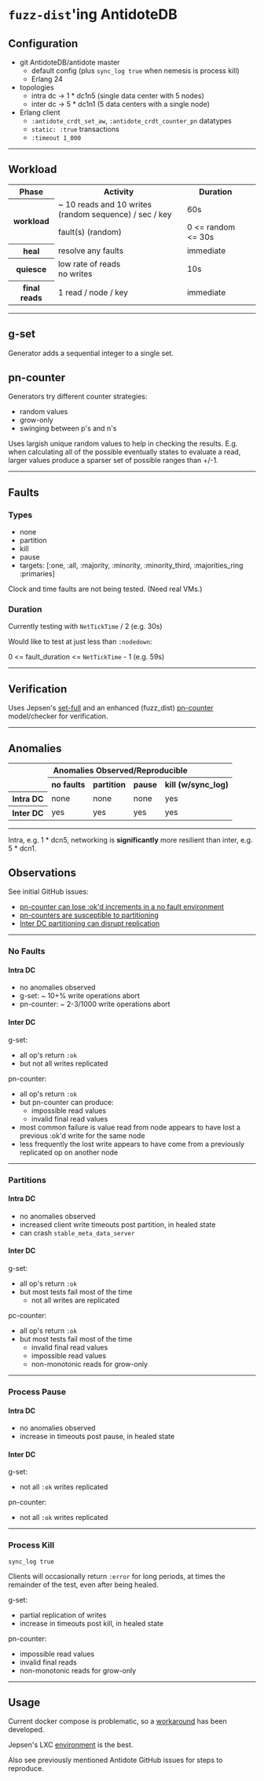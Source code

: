 # `fuzz-dist`'ing AntidoteDB

## Configuration

- git AntidoteDB/antidote master
  - default config (plus `sync_log true` when nemesis is process kill)
  - Erlang 24
- topologies
  - intra dc -> 1 * dc1n5 (single data center with 5 nodes)
  - inter dc -> 5 * dc1n1 (5 data centers with a single node)
- Erlang client
  - `:antidote_crdt_set_aw`, `:antidote_crdt_counter_pn` datatypes
  - `static: :true` transactions
  - `:timeout 1_000`

----

## Workload

<table>
  <tr>
    <th>Phase</th>
    <th>Activity</th>
    <th>Duration</th>
  </tr>
  <tr>
    <th rowspan=2>workload</th>
    <td>~ 10 reads and 10 writes (random sequence) / sec / key</td>
    <td>60s<td>
  </tr>
  <tr>
    <td>fault(s) (random)</td>
    <td>0 <= random <= 30s <td>
  </tr>
  <tr>
    <th>heal</th>
    <td>resolve any faults</td>
    <td>immediate<td>
  </tr>
  <tr>
    <th>quiesce</th>
    <td>low rate of reads<br />
        no writes</td>
    <td>10s<td>
  </tr>
  <tr>
    <th>final reads</th>
    <td>1 read / node / key</td>
    <td>immediate<td>
  </tr>
</table>

----

## g-set

Generator adds a sequential integer to a single set.

## pn-counter

Generators try different counter strategies:
- random values
- grow-only
- swinging between p's and n's

Uses largish unique random values to help in checking the results.
E.g. when calculating all of the possible eventually states to evaluate a read, larger values produce a sparser set of possible ranges than +/-1.

----

## Faults

### Types

- none
- partition
- kill
- pause
- targets: [:one, :all, :majority, :minority, :minority_third, :majorities_ring :primaries]

Clock and time faults are not being tested.
(Need real VMs.)

### Duration

Currently testing with `NetTickTime` / 2 (e.g. 30s)

Would like to test at just less than `:nodedown`:

0 <= fault_duration <= `NetTickTime` - 1 (e.g. 59s)


----

## Verification

Uses Jepsen's [set-full](https://jepsen-io.github.io/jepsen/jepsen.checker.html#var-set-full) and an enhanced (fuzz_dist) [pn-counter](https://nurturenature.github.io/jepsen.fuzz_dist/fuzz-dist.tests.pn-counter.html) model/checker for verification.

----

## Anomalies
<table>
  <tr>
    <th colspan=5 style="text-align:center;">Anomalies Observed/Reproducible</th>
  </tr>
  <tr>
    <td></td>
    <th>no faults</th>
    <th>partition</th>
    <th>pause</th>
    <th>kill (w/sync_log)</th>
  </tr>
  <tr>
    <th>Intra DC</th>
    <td>none</td>
    <td>none</td>
    <td>none</td>
    <td>yes</td>
  </tr>
 <tr>
    <th>Inter DC</th>
    <td>yes</td>
    <td>yes</td>
    <td>yes</td>
    <td>yes</td>
  </tr>
<table>

----

Intra, e.g. 1 * dcn5, networking is **significantly** more resilient than inter, e.g. 5 * dcn1.

## Observations

See initial GitHub issues:
- [pn-counter can lose :ok'd increments in a no fault environment](https://github.com/AntidoteDB/antidote/issues/492)
- [pn-counters are susceptible to partitioning](https://github.com/AntidoteDB/antidote/issues/493)
- [Inter DC partitioning can disrupt replication](https://github.com/AntidoteDB/antidote/issues/489)

----

### No Faults

#### Intra DC
- no anomalies observed
- g-set: ~ 10+% write operations abort
- pn-counter: ~ 2-3/1000 write operations abort

#### Inter DC

g-set:
- all op's return `:ok`
- but not all writes replicated

pn-counter:
- all op's return `:ok`
- but pn-counter can produce:
  - impossible read values
  - invalid final read values
- most common failure is value read from node appears to have lost a previous :ok'd write for the same node
- less frequently the lost write appears to have come from a previously replicated op on another node

----

### Partitions

#### Intra DC
- no anomalies observed
- increased client write timeouts post partition, in healed state
- can crash `stable_meta_data_server`

#### Inter DC

g-set:
- all op's return `:ok`
- but most tests fail most of the time
  - not all writes are replicated


pc-counter:
- all op's return `:ok`
- but most tests fail most of the time
  - invalid final read values
  - impossible read values
  - non-monotonic reads for grow-only 

----

### Process Pause

#### Intra DC

- no anomalies observed
- increase in timeouts post pause, in healed state

#### Inter DC

g-set:
- not all `:ok` writes replicated

pn-counter:
- not all `:ok` writes replicated

----

### Process Kill

`sync_log true`

Clients will occasionally return `:error` for long periods, at times the remainder of the test, even after being healed.

g-set:
  - partial replication of writes
  - increase in timeouts post kill, in healed state

pn-counter:
  - impossible read values
  - invalid final reads
  - non-monotonic reads for grow-only

----

## Usage

Current docker compose is problematic, so a [workaround](https://github.com/nurturenature/jepsen-docker-workaround) has been developed.

Jepsen's LXC [environment](https://github.com/jepsen-io/jepsen#lxc) is the best.

Also see previously mentioned Antidote GitHub issues for steps to reproduce.